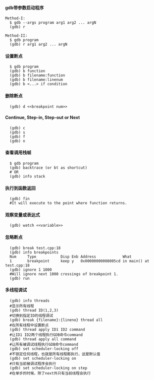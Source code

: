 #### gdb带参数启动程序
```
Method-I:
  $ gdb --args program arg1 arg2 ... argN  
  (gdb) r

Method-II:
  $ gdb program  
  (gdb) r arg1 arg2 ... argN
```

#### 设置断点
```
  $ gdb program  
  (gdb) b function
  (gdb) b filename:function
  (gdb) b filename:linenum
  (gdb) b <...> if condition
```

#### 删除断点
```
  (gdb) d <<breakpoint num>>
```

####  Continue, Step-in, Step-out or Next
```
  (gdb) c
  (gdb) s
  (gdb) f
  (gdb) n
```

#### 查看调用栈帧
```
  $ gdb program  
  (gdb) backtrace (or bt as shortcut)
  # OR
  (gdb) info stack
```

#### 执行到函数返回
```
  (gdb) fin
  #It will execute to the point where function returns.
```

#### 观察变量或表达式
```
  (gdb) watch <<variable>>
```

#### 忽略断点
```
  (gdb) break test.cpp:18
  (gdb) info breakpoints
  Num     Type           Disp Enb Address            What
  1       breakpoint     keep y   0x00000000008005cd in main() at test.cpp:18
  (gdb) ignore 1 1000
  #Will ignore next 1000 crossings of breakpoint 1.
  (gdb) run
```

#### 多线程调试
```
  (gdb) info threads
  #显示所有线程
  (gdb) thread ID(1,2,3)
  #切换到指定ID的线程调试
  (gdb) break {filename}:{lineno} thread all
  #在所有线程中设置断点
  (gdb) thread apply ID1 ID2 command
  #让ID1 ID2两个线程执行GDB命令command
  (gdb) thread apply all command
  #让所有被调试线程执行GDB命令command
  (gdb) set scheduler-locking off 
  #不锁定任何线程，也就是所有线程都执行，这是默认值
  (gdb) set scheduler-locking on 
  #只有当前被调试程序会执行
  (gdb) set scheduler-locking on step
  #在单步的时候，除了next外只有当前线程会执行
```
